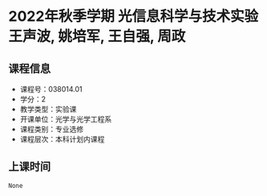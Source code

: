 # 2022年秋季学期 光信息科学与技术实验 王声波, 姚培军, 王自强, 周政






## 课程信息

- 课程号：038014.01
- 学分：2
- 教学类型：实验课
- 开课单位：光学与光学工程系
- 课程类别：专业选修
- 课程层次：本科计划内课程

## 上课时间

```
None
```

